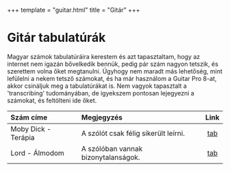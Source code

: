 +++
template = "guitar.html"
title = "Gitár"
+++

# Gitár tabulatúrák

Magyar számok tabulatúráira kerestem és azt tapasztaltam, hogy az internet nem igazán
bővelkedik bennük, pedig pár szám nagyon tetszik, és szerettem volna őket megtanulni.
Úgyhogy nem maradt más lehetőség, mint lefülelni a nekem tetsző számokat, és ha már
használom a Guitar Pro 8-at, akkor csináljuk meg a tabulatúrákat is. Nem vagyok
tapasztalt a 'transcribing' tudományában, de igyekszem pontosan lejegyezni a számokat, és
feltölteni ide őket.

| Szám címe           | Megjegyzés                           |                 Link                 |
| :------------------ | :----------------------------------- | :----------------------------------: |
| Moby Dick - Terápia | A szólót csak félig sikerült leírni. | [tab](</tab/Moby Dick - Terapia.gp>) |
| Lord - Álmodom      | A szólóban vannak bizonytalanságok.  |   [tab](</tab/Lord - Almodom.gp>)    |
